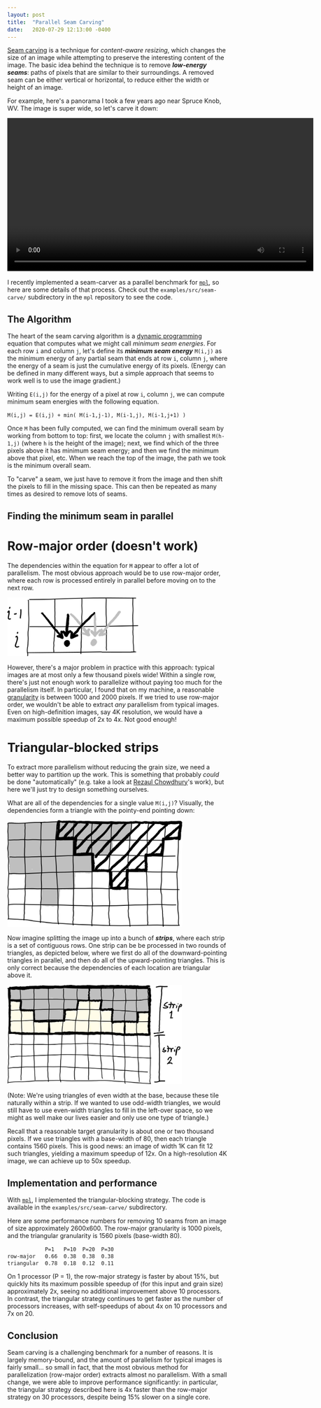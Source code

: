 ```yaml
---
layout: post
title:  "Parallel Seam Carving"
date:   2020-07-29 12:13:00 -0400
---
```


[Seam carving](https://en.wikipedia.org/wiki/Seam_carving) is a technique
for *content-aware resizing*, which changes the size of an image while
attempting to preserve the interesting content of the image. The basic
idea behind the technique is to remove ***low-energy seams***: paths of pixels
that are similar to their surroundings. A removed seam can be either vertical or
horizontal, to reduce either the width or height of an image.

For example, here's a panorama I took a few years ago near Spruce Knob, WV.
The image is super wide, so let's carve it down:

<video width="700px" loop autoplay>
  <source src="/assets/carve.webm" type="video/webm" />
</video>

I recently implemented a seam-carver as a parallel benchmark for
[`mpl`](https://github.com/mpllang/mpl), so here are some details of that
process. Check out the `examples/src/seam-carve/` subdirectory in the `mpl`
repository to see the code.

## The Algorithm

The heart of the seam carving algorithm is a
[dynamic programming](https://en.wikipedia.org/wiki/Dynamic_programming)
equation that computes what we might call *minimum seam energies*.
For each row `i` and column `j`, let's define its ***minimum seam energy***
`M(i,j)` as the minimum energy of any partial seam that ends at row `i`,
column `j`, where the energy of a seam is just the cumulative
energy of its pixels. (Energy can be defined in many different ways, but a
simple approach that seems to work well is to use the image gradient.)

Writing `E(i,j)` for the energy of a pixel at row `i`, column `j`, we can
compute minimum seam energies with the following equation.

```
M(i,j) = E(i,j) + min( M(i-1,j-1), M(i-1,j), M(i-1,j+1) )
```

Once `M` has been fully computed, we can find the minimum overall seam by
working from bottom to top: first, we locate
the column `j` with smallest `M(h-1,j)` (where `h` is the height of the image);
next, we find which of the three pixels above it has minimum seam
energy; and then we find the minimum above that pixel, etc. When we reach
the top of the image, the path we took is the minimum overall seam.

To "carve" a seam, we just have to remove it from the image and then shift
the pixels to fill in the missing space. This can then be repeated as many
times as desired to remove lots of seams.

## Finding the minimum seam in parallel

# Row-major order (doesn't work)

The dependencies within the equation for `M` appear to offer a lot of
parallelism. The most obvious approach would be to use row-major order,
where each row is processed entirely in parallel before moving on to the
next row.

<img width="300px" src="/assets/seam-carve-equation.svg" />

However, there's a major problem in practice with this approach:
typical images are at most only a few thousand pixels wide! Within a single
row, there's just not enough work to parallelize without paying too much
for the parallelism itself.
In particular, I found that on my machine, a reasonable
[granularity](https://en.wikipedia.org/wiki/Granularity_%28parallel_computing%29)
is between 1000 and 2000 pixels. If we tried to use row-major order,
we wouldn't be able to extract *any* parallelism from typical images.
Even on high-definition images, say 4K resolution, we would have a maximum
possible speedup of 2x to 4x. Not good enough!

# Triangular-blocked strips

To extract more parallelism without reducing the grain size, we need a
better way to partition up the work. This is something that probably
*could* be done "automatically" (e.g. take a look at
[Rezaul Chowdhury](https://dblp.uni-trier.de/pers/c/Chowdhury:Rezaul_Alam.html)'s
work), but here we'll just try to design something ourselves.

What are all of the dependencies for a single value `M(i,j)`? Visually,
the dependencies form a triangle with the pointy-end pointing down:

<img width="400px" src="/assets/seam-carve-depend.svg" />

Now imagine splitting the image up into a bunch of ***strips***, where each
strip is a set of contiguous rows. One strip can be be processed in two rounds
of triangles, as depicted below, where we first do all of the downward-pointing
triangles in parallel, and then do all of the upward-pointing triangles.
This is only correct because the dependencies of each location are triangular
above it.

<img width="400px" src="/assets/seam-carve-strips.svg" />

(Note: We're using triangles of even width at the base, because these tile
naturally within a strip. If we wanted to use odd-width triangles, we would
still have to use even-width triangles to fill in the left-over space, so
we might as well make our lives easier and only use one type of triangle.)

Recall that a reasonable target granularity is about one or two thousand
pixels. If we use triangles with a base-width of 80, then each triangle
contains 1560 pixels. This is good news: an image of width 1K can fit
12 such triangles, yielding a maximum speedup of 12x. On a high-resolution
4K image, we can achieve up to 50x speedup.

## Implementation and performance

With [`mpl`](https://github.com/mpllang/mpl), I implemented the
triangular-blocking strategy. The code is available in the
`examples/src/seam-carve/` subdirectory.

Here are some performance numbers for
removing 10 seams from an image of size approximately 2600x600. The
row-major granularity is 1000 pixels, and the triangular granularity is
1560 pixels (base-width 80).

```
            P=1   P=10  P=20  P=30
row-major   0.66  0.38  0.38  0.38
triangular  0.78  0.18  0.12  0.11
```

On 1 processor (P = 1), the row-major strategy is faster by about 15%, but
quickly hits its maximum possible speedup of (for this input and grain size)
approximately 2x, seeing no additional improvement above 10 processors.
In contrast, the triangular strategy continues to get faster as the number
of processors increases, with self-speedups of about 4x on 10 processors and
7x on 20.

## Conclusion

Seam carving is a challenging benchmark for a number of reasons. It is
largely memory-bound, and the amount of parallelism for typical images
is fairly small... so small in fact, that the most obvious method for
parallelization (row-major order) extracts almost no parallelism. With a small
change, we were able to improve performance significantly: in particular,
the triangular strategy described here is 4x faster than the row-major strategy
on 30 processors, despite being 15% slower on a single core.

<!--
In code, we could do this in MPL as follows:

{% highlight sml %}
let
  val w = ... (* width *)
  val h = ... (* height *)
  fun E (i,j) = ... (* energy *)

  (* Store M as an array, where (i, j) is at index i*w+j.
   * Use setM to update values in the table, and M (which
   * gracefully handles out-of-bounds) for lookup. *)
  val arrayM = alloc (w * h)
  fun setM (i,j) x = Array.update (arrayM, i*w+j, x)
  fun M (i,j) =
    if i < 0 then
      0.0
    else if j < 0 orelse j > w then
      Real.posInf
    else
      Array.sub (arrayM, i*w+j)
in
  for (0,h) (fn i =>
    parfor (0,w) (fn j =>
      setM (i,j) ( E(i,j) + min(M(i-1,j-1), M(i-1,j), M(i-1,j+1)) )
    )
  )
end
{% endhighlight %}
-->
